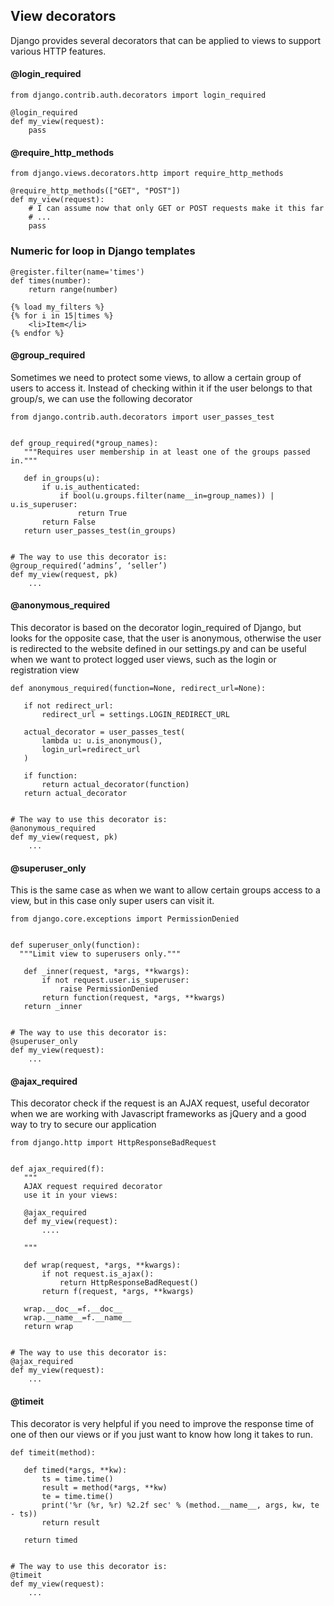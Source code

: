 ## View decorators

Django provides several decorators that can be applied to views to support various HTTP features.

#### @login_required

    from django.contrib.auth.decorators import login_required

    @login_required
    def my_view(request):
        pass

#### @require_http_methods

    from django.views.decorators.http import require_http_methods

    @require_http_methods(["GET", "POST"])
    def my_view(request):
        # I can assume now that only GET or POST requests make it this far
        # ...
        pass

### Numeric for loop in Django templates

    @register.filter(name='times') 
    def times(number):
        return range(number)

    {% load my_filters %}
    {% for i in 15|times %}
        <li>Item</li>
    {% endfor %}

#### @group_required

Sometimes we need to protect some views, to allow a certain group of users to access it. Instead of checking within it if the user belongs to that group/s, we can use the following decorator

    from django.contrib.auth.decorators import user_passes_test


    def group_required(*group_names):
       """Requires user membership in at least one of the groups passed in."""

       def in_groups(u):
           if u.is_authenticated:
               if bool(u.groups.filter(name__in=group_names)) | u.is_superuser:
                   return True
           return False
       return user_passes_test(in_groups)


    # The way to use this decorator is:
    @group_required(‘admins’, ‘seller’)
    def my_view(request, pk)
        ...

#### @anonymous_required

This decorator is based on the decorator login_required of Django, but looks for the opposite case, that the user is anonymous, otherwise the user is redirected to the website defined in our settings.py and can be useful when we want to protect logged user views, such as the login or registration view

    def anonymous_required(function=None, redirect_url=None):

       if not redirect_url:
           redirect_url = settings.LOGIN_REDIRECT_URL

       actual_decorator = user_passes_test(
           lambda u: u.is_anonymous(),
           login_url=redirect_url
       )

       if function:
           return actual_decorator(function)
       return actual_decorator


    # The way to use this decorator is:
    @anonymous_required
    def my_view(request, pk)
        ...

#### @superuser_only

This is the same case as when we want to allow certain groups access to a view, but in this case only super users can visit it.

    from django.core.exceptions import PermissionDenied


    def superuser_only(function):
      """Limit view to superusers only."""

       def _inner(request, *args, **kwargs):
           if not request.user.is_superuser:
               raise PermissionDenied           
           return function(request, *args, **kwargs)
       return _inner


    # The way to use this decorator is:
    @superuser_only
    def my_view(request):
        ...

#### @ajax_required

This decorator check if the request is an AJAX request, useful decorator when we are working with Javascript frameworks as jQuery and a good way to try to secure our application

    from django.http import HttpResponseBadRequest


    def ajax_required(f):
       """
       AJAX request required decorator
       use it in your views:

       @ajax_required
       def my_view(request):
           ....

       """   

       def wrap(request, *args, **kwargs):
           if not request.is_ajax():
               return HttpResponseBadRequest()
           return f(request, *args, **kwargs)

       wrap.__doc__=f.__doc__
       wrap.__name__=f.__name__
       return wrap


    # The way to use this decorator is:
    @ajax_required
    def my_view(request):
        ...

#### @timeit

This decorator is very helpful if you need to improve the response time of one of then our views or if you just want to know how long it takes to run.

    def timeit(method):

       def timed(*args, **kw):
           ts = time.time()
           result = method(*args, **kw)
           te = time.time()
           print('%r (%r, %r) %2.2f sec' % (method.__name__, args, kw, te - ts))
           return result

       return timed


    # The way to use this decorator is:
    @timeit
    def my_view(request):
        ...
